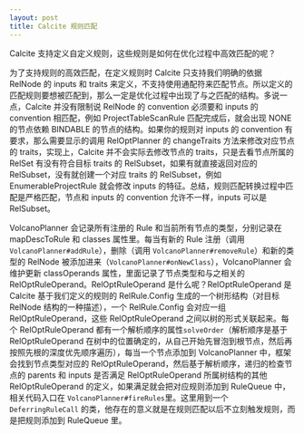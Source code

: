 ```yaml
---
layout: post
title: Calcite 规则匹配
---
```

Calcite 支持定义自定义规则，这些规则是如何在优化过程中高效匹配的呢？

为了支持规则的高效匹配，在定义规则时 Calcite 只支持我们明确的依据 RelNode 的 inputs 和 traits 来定义，不支持使用通配符来匹配节点。所以定义的匹配规则要想被匹配到，那么一定是优化过程中出现了与之匹配的结构。多说一点，Calcite 并没有限制说 RelNode 的 convention 必须要和 inputs 的 convention 相匹配，例如 ProjectTableScanRule 匹配完成后，就会出现 NONE 的节点依赖 BINDABLE 的节点的结构。如果你的规则对 inputs 的 convention 有要求，那么需要显示的调用 RelOptPlanner 的 changeTraits 方法来修改对应节点的 traits，实现上，Calcite 并不会实际去修改节点的 traits，只是去看节点所属的 RelSet 有没有符合目标 traits 的 RelSubset，如果有就直接返回对应的 RelSubset，没有就创建一个对应 traits 的 RelSubset，例如 EnumerableProjectRule 就会修改 inputs 的特征。总结，规则匹配转换过程中匹配是严格匹配，节点和 inputs 的 convention 允许不一样，inputs 可以是 RelSubset。

VolcanoPlanner 会记录所有注册的 Rule 和当前所有节点的类型，分别记录在 mapDescToRule 和 classes 属性里。每当有新的 Rule 注册（调用 `VolcanoPlanner#addRule`），删除（调用 `VolcanoPlanner#removeRule`）和新的类型的 RelNode 被添加进来（`VolcanoPlanner#onNewClass`），VolcanoPlanner 会维护更新 classOperands 属性，里面记录了节点类型和与之相关的 RelOptRuleOperand。RelOptRuleOperand 是什么呢？RelOptRuleOperand 是 Calcite 基于我们定义的规则的 RelRule.Config 生成的一个树形结构（对目标 RelNode 结构的一种描述），一个 RelRule.Config 会对应一组 RelOptRuleOperand，这些 RelOptRuleOperand 之间以树的形式关联起来。每个 RelOptRuleOperand 都有一个解析顺序的属性`solveOrder`（解析顺序是基于 RelOptRuleOperand 在树中的位置确定的，从自己开始先冒泡到根节点，然后再按照先根的深度优先顺序遍历），每当一个节点添加到 VolcanoPlanner 中，框架会找到节点类型对应的 RelOptRuleOperand，然后基于解析顺序，递归的检查节点的 parents 和 inputs 是否满足 RelOptRuleOperand 所属树结构的其他 RelOptRuleOperand 的定义，如果满足就会把对应规则添加到 RuleQueue 中，相关代码入口在 `VolcanoPlanner#fireRules`里。这里用到一个 `DeferringRuleCall` 的类，他存在的意义就是在规则匹配以后不立刻触发规则，而是把规则添加到 RuleQueue 里。

